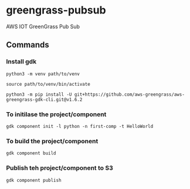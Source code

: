 # greengrass-pubsub
AWS IOT GreenGrass Pub Sub

## Commands

### Install gdk

``` 
python3 -m venv path/to/venv

source path/to/venv/bin/activate

python3 -m pip install -U git+https://github.com/aws-greengrass/aws-greengrass-gdk-cli.git@v1.6.2
```

### To initilase the project/component
```
gdk component init -l python -n first-comp -t HelloWorld 
```

### To build the project/component
```
gdk component build
```

### Publish teh project/component to S3
```
gdk component publish
```